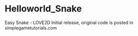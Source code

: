 # Helloworld_Snake
 Easy Snake - LOVE2D
Initial release, original code is posted in simplegametutorials.com
